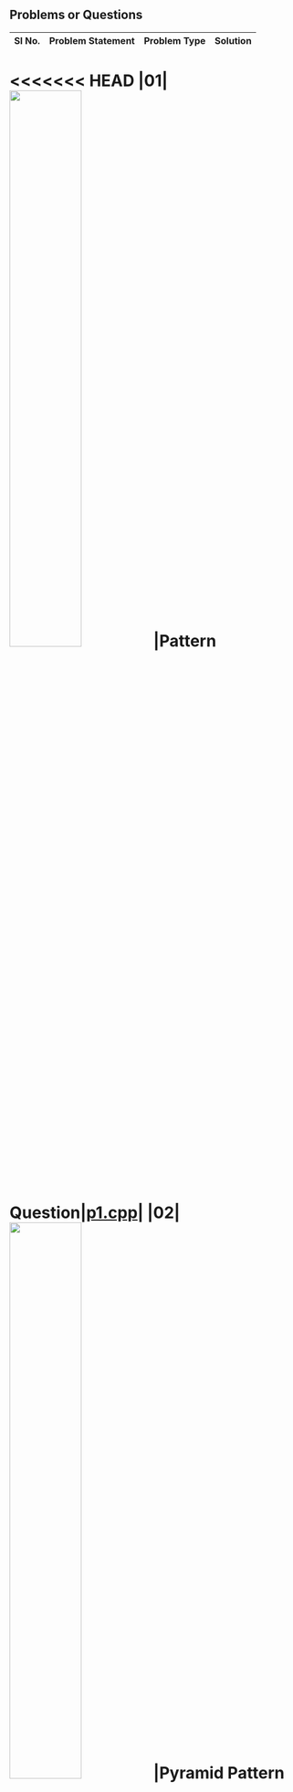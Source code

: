 ## Problems or Questions 

|Sl No.|Problem Statement | Problem Type | Solution | 
|------|------------------|--------------|----------|
<<<<<<< HEAD
|01|<img src="https://i1.faceprep.in/fp/articles/img/96265_1580817324.png" width=50%>|Pattern Question|[p1.cpp](https://github.com/SM8UTI/ProgrammingQuestions-Problems/tree/main/cpp/solution/p1.cpp)|
|02|<img src="https://i1.faceprep.in/fp/articles/img/46684_1580817324.png" width=50%>|Pyramid Pattern Questions|[half_pyramid.cpp](https://github.com/SM8UTI/ProgrammingQuestions-Problems/tree/main/cpp/solution/half_pyramid.cpp)|
=======
|01|<img src="https://i1.faceprep.in/fp/articles/img/96265_1580817324.png" width=50%>|Rectangle Pattern Question|[p1.cpp](https://github.com/SM8UTI/ProgrammingQuestions-Problems/tree/main/cpp/solution/p1.cpp)|
>>>>>>> 38aade6c0d7d8316b483feb6bb041657ae9a19c6
